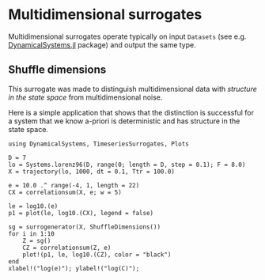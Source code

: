 # Multidimensional surrogates
Multidimensional surrogates operate typically on input `Datasets` (see e.g. [DynamicalSystems.jl](https://juliadynamics.github.io/DynamicalSystems.jl/dev/embedding/dataset/) package) and output the same type.

## Shuffle dimensions
This surrogate was made to distinguish multidimensional data with *structure in the state space* from multidimensional noise.

Here is a simple application that shows that the distinction is successful for a system that we know a-priori is deterministic and has structure in the state space.

```@example multidim
using DynamicalSystems, TimeseriesSurrogates, Plots

D = 7
lo = Systems.lorenz96(D, range(0; length = D, step = 0.1); F = 8.0)
X = trajectory(lo, 1000, dt = 0.1, Ttr = 100.0)

e = 10.0 .^ range(-4, 1, length = 22)
CX = correlationsum(X, e; w = 5)

le = log10.(e)
p1 = plot(le, log10.(CX), legend = false)

sg = surrogenerator(X, ShuffleDimensions())
for i in 1:10
    Z = sg()
    CZ = correlationsum(Z, e)
    plot!(p1, le, log10.(CZ), color = "black")
end
xlabel!("log(e)"); ylabel!("log(C)");
```
